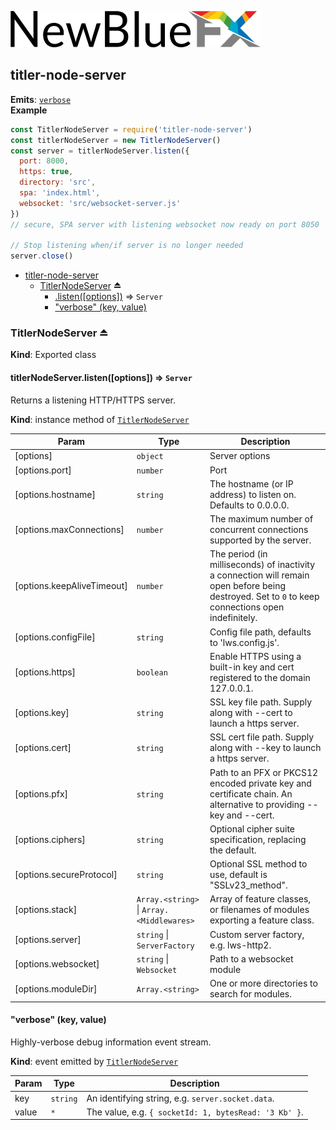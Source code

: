 [![NewBlueFX](img/NewBlueFX_logo.png)](Home.md)

<a name="module_titler-node-server"></a>

## titler-node-server
**Emits**: [<code>verbose</code>](#module_titler-node-server--TitlerNodeServer+event_verbose)  
**Example**  
```js
const TitlerNodeServer = require('titler-node-server')
const titlerNodeServer = new TitlerNodeServer()
const server = titlerNodeServer.listen({
  port: 8000,
  https: true,
  directory: 'src',
  spa: 'index.html',
  websocket: 'src/websocket-server.js'
})
// secure, SPA server with listening websocket now ready on port 8050

// Stop listening when/if server is no longer needed
server.close() 
```

* [titler-node-server](#module_titler-node-server)
    * [TitlerNodeServer](#exp_module_titler-node-server--TitlerNodeServer) ⏏
        * [.listen([options])](#module_titler-node-server--TitlerNodeServer+listen) ⇒ <code>Server</code>
        * ["verbose" (key, value)](#module_titler-node-server--TitlerNodeServer+event_verbose)

<a name="exp_module_titler-node-server--TitlerNodeServer"></a>

### TitlerNodeServer ⏏
**Kind**: Exported class  
<a name="module_titler-node-server--TitlerNodeServer+listen"></a>

#### titlerNodeServer.listen([options]) ⇒ <code>Server</code>
Returns a listening HTTP/HTTPS server.

**Kind**: instance method of [<code>TitlerNodeServer</code>](#exp_module_titler-node-server--TitlerNodeServer)  

| Param | Type | Description |
| --- | --- | --- |
| [options] | <code>object</code> | Server options |
| [options.port] | <code>number</code> | Port |
| [options.hostname] | <code>string</code> | The hostname (or IP address) to listen on. Defaults to 0.0.0.0. |
| [options.maxConnections] | <code>number</code> | The maximum number of concurrent connections supported by the server. |
| [options.keepAliveTimeout] | <code>number</code> | The period (in milliseconds) of inactivity a connection will remain open before being destroyed. Set to `0` to keep connections open indefinitely. |
| [options.configFile] | <code>string</code> | Config file path, defaults to 'lws.config.js'. |
| [options.https] | <code>boolean</code> | Enable HTTPS using a built-in key and cert registered to the domain 127.0.0.1. |
| [options.key] | <code>string</code> | SSL key file path. Supply along with --cert to launch a https server. |
| [options.cert] | <code>string</code> | SSL cert file path. Supply along with --key to launch a https server. |
| [options.pfx] | <code>string</code> | Path to an PFX or PKCS12 encoded private key and certificate chain. An alternative to providing --key and --cert. |
| [options.ciphers] | <code>string</code> | Optional cipher suite specification, replacing the default. |
| [options.secureProtocol] | <code>string</code> | Optional SSL method to use, default is "SSLv23_method". |
| [options.stack] | <code>Array.&lt;string&gt;</code> \| <code>Array.&lt;Middlewares&gt;</code> | Array of feature classes, or filenames of modules exporting a feature class. |
| [options.server] | <code>string</code> \| <code>ServerFactory</code> | Custom server factory, e.g. lws-http2. |
| [options.websocket] | <code>string</code> \| <code>Websocket</code> | Path to a websocket module |
| [options.moduleDir] | <code>Array.&lt;string&gt;</code> | One or more directories to search for modules. |

<a name="module_titler-node-server--TitlerNodeServer+event_verbose"></a>

#### "verbose" (key, value)
Highly-verbose debug information event stream.

**Kind**: event emitted by [<code>TitlerNodeServer</code>](#exp_module_titler-node-server--TitlerNodeServer)  

| Param | Type | Description |
| --- | --- | --- |
| key | <code>string</code> | An identifying string, e.g. `server.socket.data`. |
| value | <code>\*</code> | The value, e.g. `{ socketId: 1, bytesRead: '3 Kb' }`. |

